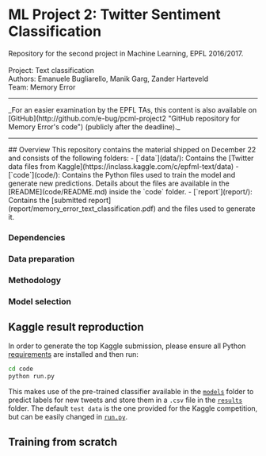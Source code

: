 # ML Project 2: Twitter Sentiment Classification
Repository for the second project in Machine Learning, EPFL 2016/2017. <br><br>
Project: Text classification<br>
Authors: Emanuele Bugliarello, Manik Garg, Zander Harteveld<br>
Team: Memory Error <br>
<hr>
_For an easier examination by the EPFL TAs, this content is also available on [GitHub](http://github.com/e-bug/pcml-project2 "GitHub repository for Memory Error's code") (publicly after the deadline)._<br>
<hr>
## Overview
This repository contains the material shipped on December 22 and consists of the following folders:
- [`data`](data/): Contains the [Twitter data files from Kaggle](https://inclass.kaggle.com/c/epfml-text/data)
- [`code`](code/): Contains the Python files used to train the model and generate new predictions. Details about the files are available in the [README](code/README.md) inside the `code` folder.
- [`report`](report/): Contains the [submitted report](report/memory_error_text_classification.pdf) and the files used to generate it.

### Dependencies

### Data preparation

### Methodology

### Model selection

## Kaggle result reproduction
In order to generate the top Kaggle submission, please ensure all Python [requirements](#dependencies) are installed and then run:
```sh
cd code
python run.py
```
This makes use of the pre-trained classifier available in the [`models`](code/models/) folder to predict labels for new tweets and store them in a `.csv` file in the [`results`](code/results/) folder. The default `test data` is the one provided for the Kaggle competition, but can be easily changed in [`run.py`](code/run.py).
## Training from scratch
